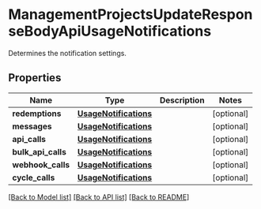 # ManagementProjectsUpdateResponseBodyApiUsageNotifications

Determines the notification settings.

## Properties

Name | Type | Description | Notes
------------ | ------------- | ------------- | -------------
**redemptions** | [**UsageNotifications**](UsageNotifications.md) |  | [optional] 
**messages** | [**UsageNotifications**](UsageNotifications.md) |  | [optional] 
**api_calls** | [**UsageNotifications**](UsageNotifications.md) |  | [optional] 
**bulk_api_calls** | [**UsageNotifications**](UsageNotifications.md) |  | [optional] 
**webhook_calls** | [**UsageNotifications**](UsageNotifications.md) |  | [optional] 
**cycle_calls** | [**UsageNotifications**](UsageNotifications.md) |  | [optional] 

[[Back to Model list]](../README.md#documentation-for-models) [[Back to API list]](../README.md#documentation-for-api-endpoints) [[Back to README]](../README.md)


